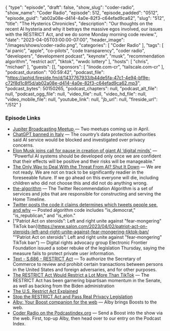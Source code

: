 {
  "type": "episode",
  "draft": false,
  "show_slug": "coder-radio",
  "show_name": "Coder Radio",
  "episode": 512,
  "episode_padded": "0512",
  "episode_guid": "ab02a08e-d414-4a0e-82f3-c64efad9ca62",
  "slug": "512",
  "title": "The Hysterics Chronicles",
  "description": "Our thoughts on the recent AI hysteria and why it betrays the massive egos involved, our issues with the RESTRICT Act, and we do some Monday morning code review.",
  "date": "2023-04-05T03:00:00-07:00",
  "header_image": "/images/shows/coder-radio.png",
  "categories": [
    "Coder Radio"
  ],
  "tags": [
    "ai panic",
    "apple",
    "co-pilots",
    "code transparency",
    "coder radio",
    "developers",
    "development podcast",
    "keynote",
    "musk",
    "recommendation algorithm",
    "restrict act",
    "tiktok",
    "wwdc lottery"
  ],
  "hosts": [
    "chris",
    "michael"
  ],
  "guests": [],
  "sponsors": [
    "linode.com-cr",
    "tailscale.com-cr"
  ],
  "podcast_duration": "00:59:42",
  "podcast_file": "https://aphid.fireside.fm/d/1437767933/b44de5fa-47c1-4e94-bf9e-c72f8d1c8f5d/ab02a08e-d414-4a0e-82f3-c64efad9ca62.mp3",
  "podcast_bytes": 50150265,
  "podcast_chapters": null,
  "podcast_alt_file": null,
  "podcast_ogg_file": null,
  "video_file": null,
  "video_hd_file": null,
  "video_mobile_file": null,
  "youtube_link": null,
  "jb_url": null,
  "fireside_url": "/512"
}


### Episode Links

  * [Jupiter Broadcasting Meetup ](https://www.meetup.com/jupiterbroadcasting/ "Jupiter Broadcasting Meetup ") — Two meetups coming up in April.
  * [ChatGPT banned in Italy](https://www.independent.co.uk/tech/chatgpt-ban-italy-gdpr-data-protection-b2311738.html "ChatGPT banned in Italy") — The country’s data protection authorities said AI service would be blocked and investigated over privacy concerns.
  * [Elon Musk joins call for pause in creation of giant AI ‘digital minds'](https://www.theguardian.com/technology/2023/mar/29/elon-musk-joins-call-for-pause-in-creation-of-giant-ai-digital-minds "Elon Musk joins call for pause in creation of giant AI ‘digital minds'") — “Powerful AI systems should be developed only once we are confident that their effects will be positive and their risks will be manageable.”
  * [The Only Way to Deal With the Threat From AI? Shut It Down](https://time.com/6266923/ai-eliezer-yudkowsky-open-letter-not-enough/ "The Only Way to Deal With the Threat From AI? Shut It Down") — We are not ready. We are not on track to be significantly readier in the foreseeable future. If we go ahead on this everyone will die, including children who did not choose this and did not do anything wrong.
  * [the-algorithm](https://github.com/twitter/the-algorithm "the-algorithm") — The Twitter Recommendation Algorithm is a set of services and jobs that are responsible for constructing and serving the Home Timeline.
  * [Twitter posts the code it claims determines which tweets people see, and why](https://arstechnica.com/tech-policy/2023/03/twitter-posts-the-code-it-claims-determines-which-tweets-people-see-and-why/ "Twitter posts the code it claims determines which tweets people see, and why") — Posted algorithm code includes "is_democrat," "is_republican," and "is_elon."
  * [“Patriot Act on steroids”: Left and right unite against "fear-mongering" TikTok ban](https://www.salon.com/2023/04/02/patriot-act-on-steroids-left-and-right-unite-against-fear-mongering-tiktok-ban/ "“Patriot Act on steroids”: Left and right unite against "fear-mongering" TikTok ban") — Digital rights advocacy group Electronic Frontier Foundation issued a sober rebuke of the legislation Thursday, saying the measure fails to protect private user information.
  * [Text - S.686 - RESTRICT Act](https://www.congress.gov/bill/118th-congress/senate-bill/686/text "Text - S.686 - RESTRICT Act") — To authorize the Secretary of Commerce to review and prohibit certain transactions between persons in the United States and foreign adversaries, and for other purposes.
  * [The RESTRICT Act Would Restrict a Lot More Than TikTok](https://reason.com/2023/03/31/the-restrict-act-would-restrict-a-lot-more-than-tiktok/ "The RESTRICT Act Would Restrict a Lot More Than TikTok") — The RESTRICT Act has been garnering bipartisan momentum in the Senate, as well as backing from the Biden administration
  * [The U.S. Restrict Act Explained](https://www.expressvpn.com/blog/the-u-s-restrict-act-explained/ "The U.S. Restrict Act Explained")
  * [Stop the RESTRICT Act and Pass Real Privacy Legislation](https://act.eff.org/action/stop-the-restrict-act-and-pass-real-privacy-legislation "Stop the RESTRICT Act and Pass Real Privacy Legislation")
  * [Alby: Your Boost companion for the web](https://getalby.com/ "Alby: Your Boost companion for the web") — Alby brings Boosts to the web.
  * [Coder Radio on the Podcastindex.org](https://podcastindex.org/podcast/487548 "Coder Radio on the Podcastindex.org") — Send a Boost into the show via the web. First, top-up Alby, then head over to our entry on the Podcast Index.


